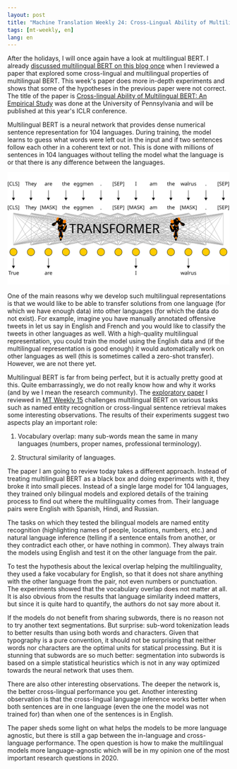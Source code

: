 ```yaml
---
layout: post
title: "Machine Translation Weekly 24: Cross-Lingual Ability of Multilingual BERT"
tags: [mt-weekly, en]
lang: en
---
```


After the holidays, I will once again have a look at multilingual BERT. I
already [discussed multilingual BERT on this blog
once](/2019/10/18/MT-Weekly-Multilingual-BERT.html) when I reviewed a paper
that explored some cross-lingual and multilingual properties of multilingual
BERT. This week's paper does more in-depth experiments and shows that some of
the hypotheses in the previous paper were not correct. The title of the paper
is [Cross-lingual Ability of Multilingual BERT: An Empirical
Study](https://arxiv.org/pdf/1912.07840.pdf) was done at the University of
Pennsylvania and will be published at this year's ICLR conference.

Multilingual BERT is a neural network that provides dense numerical sentence
representation for 104 languages. During training, the model learns to guess
what words were left out in the input and if two sentences follow each other in
a coherent text or not. This is done with millions of sentences in 104
languages without telling the model what the language is or that there is any
difference between the languages.

![Training BERT](/assets/bert.svg)

One of the main reasons why we develop such multilingual representations is
that we would like to be able to transfer solutions from one language (for
which we have enough data) into other languages (for which the data do not
exist). For example, imagine you have manually annotated offensive tweets in
let us say in English and French and you would like to classify the tweets in
other languages as well. With a high-quality multilingual representation, you
could train the model using the English data and (if the multilingual
representation is good enough) it would automatically work on other languages
as well (this is sometimes called a zero-shot transfer). However, we are not
there yet.

Multilingual BERT is far from being perfect, but it is actually pretty good at
this. Quite embarrassingly, we do not really know how and why it works (and by
we I mean the research community). The [exploratory
paper](https://www.aclweb.org/anthology/P19-1493/) I reviewed in [MT Weekly
15](/2019/10/18/MT-Weekly-Multilingual-BERT.html) challenges multilingual BERT
on various tasks such as named entity recognition or cross-lingual sentence
retrieval makes some interesting observations. The results of their experiments
suggest two aspects play an important role:

1. Vocabulary overlap: many sub-words mean the same in many languages (numbers,
   proper names, professional terminology).

2. Structural similarity of languages.

The paper I am going to review today takes a different approach. Instead of
treating multilingual BERT as a black box and doing experiments with it, they
broke it into small pieces. Instead of a single large model for 104 languages,
they trained only bilingual models and explored details of the training process
to find out where the multilinguality comes from. Their language pairs were
English with Spanish, Hindi, and Russian.

The tasks on which they tested the bilingual models are named entity
recognition (highlighting names of people, locations, numbers, etc.) and
natural language inference (telling if a sentence entails from another, or they
contradict each other, or have nothing in common). They always train the models
using English and test it on the other language from the pair.

To test the hypothesis about the lexical overlap helping the multilinguality,
they used a fake vocabulary for English, so that it does not share anything
with the other language from the pair, not even numbers or punctuation. The
experiments showed that the vocabulary overlap does not matter at all.  It is
also obvious from the results that language similarity indeed matters, but
since it is quite hard to quantify, the authors do not say more about it.

If the models do not benefit from sharing subwords, there is no reason not to
try another text segmentations. But surprise: sub-word tokenization leads to
better results than using both words and characters. Given that typography is a
pure convention, it should not be surprising that neither words nor characters
are the optimal units for statical processing. But it is stunning that subwords
are so much better: segmentation into subwords is based on a simple statistical
heuristics which is not in any way optimized towards the neural network that
uses them.

There are also other interesting observations. The deeper the network is, the
better cross-lingual performance you get. Another interesting observation is
that the cross-lingual language inference works better when both sentences are
in one language (even the one the model was not trained for) than when one of
the sentences is in English.

The paper sheds some light on what helps the models to be more language
agnostic, but there is still a gap between the in-language and cross-language
performance. The open question is how to make the multilingual models more
language-agnostic which will be in my opinion one of the most important
research questions in 2020.
